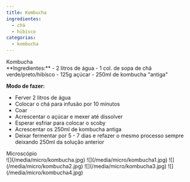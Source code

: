 ```yaml
---
title: Kombucha
ingredientes:
  - chá
  - hibísco
categorias:
  - kombucha
---
```

<div class="content-receita" markdown="1" data-slug="{{ page.slug }}">
<div class="content-title">Kombucha</div>
**Ingredientes:**
- 2 litros de água
- 1 col. de sopa de chá verde/preto/hibísco
- 125g açúcar
- 250ml de kombucha "antiga"

**Modo de fazer:**  
- Ferver 2 litros de água
- Colocar o chá para infusão por 10 minutos
- Coar
- Acrescentar o açúcar e mexer até dissolver
- Esperar esfriar para colocar o scoby
- Acrescentar os 250ml de kombucha antiga
- Deixar fermentar por 5 - 7 dias e refazer o mesmo processo sempre deixando 250ml da solução anterior
</div>

<div class="content-mapa" markdown="1" data-slug="{{ page.slug }}">
<div class="content-title">Microscópio</div>
![](/media/micro/kombucha.jpg)
![](/media/micro/kombucha1.jpg)
![](/media/micro/kombucha2.jpg)
![](/media/micro/kombucha3.jpg)
![](/media/micro/kombucha4.jpg)
</div>
